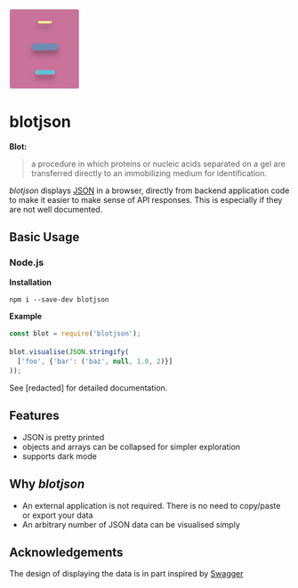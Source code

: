 ![Alt text](./logo_light.svg) 
# blotjson

**Blot:**
> a procedure in which proteins or nucleic acids separated on a gel are transferred directly to an immobilizing medium for identification.


*blotjson* displays [JSON](https://www.json.org/json-en.html) in a browser, directly from backend application code to make it easier to make sense of API responses. This is especially if they are not well documented.


## Basic Usage

### Node.js
**Installation**
```
npm i --save-dev blotjson
```
**Example**
```js
const blot = require('blotjson');

blot.visualise(JSON.stringify(
  ['foo', {'bar': ('baz', null, 1.0, 2)}]
));
```

See [redacted] for detailed documentation.


## Features
* JSON is pretty printed
* objects and arrays can be collapsed for simpler exploration
* supports dark mode

## Why *blotjson*
* An external application is not required. There is no need to copy/paste or export your data
* An arbitrary number of JSON data can be visualised simply


## Acknowledgements

The design of displaying the data is in part inspired by [Swagger](https://swagger.io) 
